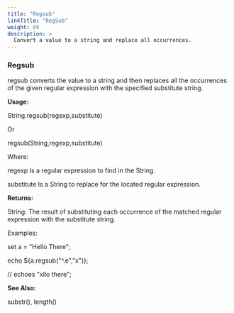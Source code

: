 ```yaml
---
title: "Regsub"
linkTitle: "RegSub"
weight: 89
description: >
  Convert a value to a string and replace all occurrences. 
---
```



### Regsub

regsub converts the value to a string and then replaces all the occurrences of the given regular expression with the specified substitute string.

**Usage:**

String.regsub(regexp,substitute)

Or

regsub(String,regexp,substitute)

Where:

regexp Is a regular expression to find in the String.

substitute Is a String to replace for the located regular expression.

**Returns:**

String: The result of substituting each occurrence of the matched regular expression with the substitute string.

Examples:

set a = &quot;Hello There&quot;;

echo ${a.regsub(&quot;^.e&quot;,&quot;x&quot;)};

// echoes &quot;xllo there&quot;;

**See Also:**

substr(), length()